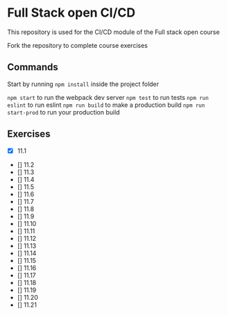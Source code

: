 # Full Stack open CI/CD

This repository is used for the CI/CD module of the Full stack open course

Fork the repository to complete course exercises

## Commands

Start by running `npm install` inside the project folder

`npm start` to run the webpack dev server
`npm test` to run tests
`npm run eslint` to run eslint
`npm run build` to make a production build
`npm run start-prod` to run your production build


## Exercises
- [x] 11.1
- [] 11.2
- [] 11.3
- [] 11.4
- [] 11.5
- [] 11.6
- [] 11.7
- [] 11.8
- [] 11.9
- [] 11.10
- [] 11.11
- [] 11.12
- [] 11.13
- [] 11.14
- [] 11.15
- [] 11.16
- [] 11.17
- [] 11.18
- [] 11.19
- [] 11.20
- [] 11.21

